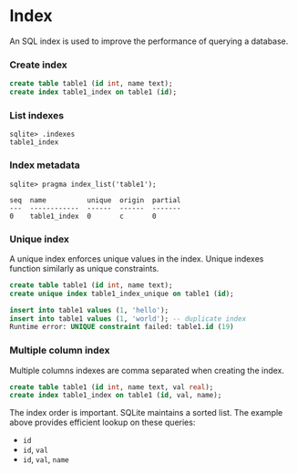 # Index
An SQL index is used to improve the performance of querying a database.

### Create index
```sql
create table table1 (id int, name text);
create index table1_index on table1 (id);
```

### List indexes
```
sqlite> .indexes
table1_index
```

### Index metadata
```
sqlite> pragma index_list('table1');

seq  name          unique  origin  partial
---  ------------  ------  ------  -------
0    table1_index  0       c       0
```

### Unique index
A unique index enforces unique values in the index. Unique indexes function similarly as unique constraints.

```sql
create table table1 (id int, name text);
create unique index table1_index_unique on table1 (id);

insert into table1 values (1, 'hello');
insert into table1 values (1, 'world'); -- duplicate index
Runtime error: UNIQUE constraint failed: table1.id (19)
```

### Multiple column index
Multiple columns indexes are comma separated when creating the index.

```sql
create table table1 (id int, name text, val real);
create index table1_index on table1 (id, val, name);
```

The index order is important. SQLite maintains a sorted list. The example above provides efficient lookup on these queries:
- `id`
- `id`, `val`
- `id`, `val`, `name`
